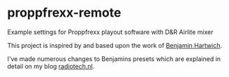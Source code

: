 # proppfrexx-remote
Example settings for Proppfrexx playout software with D&amp;R Airlite mixer

This project is inspired by and based upon the work of [Benjamin Hartwich](https://github.com/benhartwich/proppfrexx-remote).

I've made numerous changes to Benjamins presets which are explained in detail on my blog [radiotech.nl](https://www.radiotech.nl).

